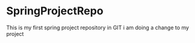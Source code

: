 # SpringProjectRepo
This is my first spring project repository in GIT
i am doing a change to my project
